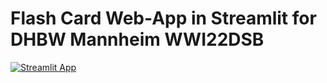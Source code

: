 # Flash Card Web-App in Streamlit for DHBW Mannheim WWI22DSB

[![Streamlit App](https://static.streamlit.io/badges/streamlit_badge_black_white.svg)](https://flashcard.streamlit.app/)
